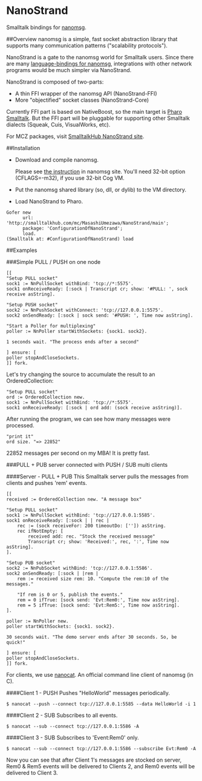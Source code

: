 # NanoStrand
Smalltalk bindings for [nanomsg](http://nanomsg.org).


##Overview
nanomsg is a simple, fast socket abstraction library that supports many communication patterns ("scalability protocols").

NanoStrand is a gate to the nanomsg world for Smalltalk users. Since there are many [language-bindings for nanomsg](http://nanomsg.org/documentation.html), integrations with other network programs would be much simpler via NanoStrand.

NanoStrand is composed of two-parts:

- A thin FFI wrapper of the nanomsg API (NanoStrand-FFI) 
- More "objectified" socket classes (NanoStrand-Core)

Currently FFI part is based on NativeBoost, so the main target is [Pharo Smalltalk](http://pharo.org). But the FFI part will be pluggable for supporting other Smalltalk dialects (Squeak, Cuis, VisualWorks, etc).

For MCZ packages, visit <a href="http://smalltalkhub.com/#!/~MasashiUmezawa/NanoStrand">SmalltalkHub NanoStrand site</a>.


##Installation
- Download and compile nanomsg.
	
	Please see [the instruction](http://nanomsg.org/download.html) in nanomsg site. You'll need 32-bit option (CFLAGS=-m32), if you use 32-bit Cog VM.

- Put the nanomsg shared library (so, dll, or dylib) to the VM directory.

- Load NanoStrand to Pharo.

```Smalltalk
Gofer new
      url: 'http://smalltalkhub.com/mc/MasashiUmezawa/NanoStrand/main';
      package: 'ConfigurationOfNanoStrand';
      load.
(Smalltalk at: #ConfigurationOfNanoStrand) load
```

##Examples

###Simple PULL / PUSH on one node
```Smalltalk
[[
"Setup PULL socket"
sock1 := NnPullSocket withBind: 'tcp://*:5575'.sock1 onReceiveReady: [:sock | Transcript cr; show: '#PULL: ', sock receive asString]."Setup PUSH socket"sock2 := NnPushSocket withConnect: 'tcp://127.0.0.1:5575'.sock2 onSendReady: [:sock | sock send: '#PUSH: ', Time now asString]."Start a Poller for multiplexing"poller := NnPoller startWithSockets: {sock1. sock2}.1 seconds wait. "The process ends after a second"] ensure: [poller stopAndCloseSockets.]] fork.
```

Let's try changing the source to accumulate the result to an OrderedCollection:

```Smalltalk
"Setup PULL socket"ord := OrderedCollection new.sock1 := NnPullSocket withBind: 'tcp://*:5575'.sock1 onReceiveReady: [:sock | ord add: (sock receive asString)].
``` 

After running the program, we can see how many messages were processed.

```Smalltalk
"print it"
ord size. "=> 22852"
```

22852 messages per second on my MBA! It is pretty fast.


###PULL + PUB server connected with PUSH / SUB multi clients

####Server - PULL + PUB
 This Smalltalk server pulls the messages from clients and pushes 'rem' events.

```Smalltalk
[[
received := OrderedCollection new. "A message box"

"Setup PULL socket"sock1 := NnPullSocket withBind: 'tcp://127.0.0.1:5585'.sock1 onReceiveReady: [:sock | | rec |	rec := (sock receiveFor: 200 timeoutDo: ['']) asString.	rec ifNotEmpty: [		received add: rec. "Stock the received message"		Transcript cr; show: 'Received:', rec, ':', Time now asString].]."Setup PUB socket"sock2 := NnPubSocket withBind: 'tcp://127.0.0.1:5586'.sock2 onSendReady: [:sock | |rem |	rem := received size rem: 10. "Compute the rem:10 of the messages."
	
	"If rem is 0 or 5, publish the events."	rem = 0 ifTrue: [sock send: 'Evt:Rem0:', Time now asString].	rem = 5 ifTrue: [sock send: 'Evt:Rem5:', Time now asString].].poller := NnPoller new.poller startWithSockets: {sock1. sock2}.30 seconds wait. "The demo server ends after 30 seconds. So, be quick!"] ensure: [poller stopAndCloseSockets.]] fork.

```

For clients, we use [nanocat](http://nanomsg.org/v0.5/nanocat.1.html). An official command line client of nanomsg (in C).

####Client 1 - PUSH
Pushes "HelloWorld" messages periodically.

```
$ nanocat --push --connect tcp://127.0.0.1:5585 --data HelloWorld -i 1
```

####Client 2 - SUB
Subscribes to all events.

```
$ nanocat --sub --connect tcp://127.0.0.1:5586 -A
```

####Client 3 - SUB
Subscribes to 'Event:Rem0' only.

```
$ nanocat --sub --connect tcp://127.0.0.1:5586 --subscribe Evt:Rem0 -A
```

Now you can see that after Client 1's messages are stocked on server, Rem0 & Rem5 events will be delivered to Clients 2, and Rem0 events will be delivered to Client 3.

